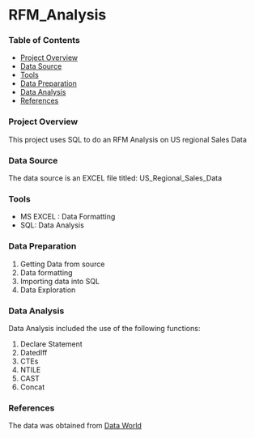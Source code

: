 # RFM_Analysis


### Table of Contents

- [Project Overview](#project-overview)
- [Data Source](#data-source)
- [Tools](#tools)
- [Data Preparation](#data-preparation)
- [Data Analysis](#data-analysis)
- [References](#references)


### Project Overview

This project uses SQL to do an RFM Analysis on US regional Sales Data


### Data Source

The data source is an EXCEL file titled: US_Regional_Sales_Data


### Tools

- MS EXCEL : Data Formatting
- SQL: Data Analysis


### Data Preparation

1. Getting Data from source
2. Data formatting
3. Importing data into SQL
4. Data Exploration


### Data Analysis

Data Analysis included the use of the following functions:

1. Declare Statement
2. DatedIff
3. CTEs
4. NTILE
5. CAST
6. Concat


### References

The data was obtained from [Data World](https://data.world/dataman-udit/us-regional-sales-data)
